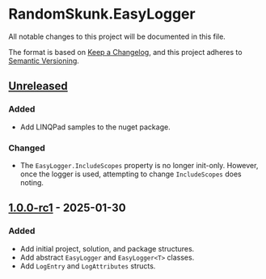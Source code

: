 # RandomSkunk.EasyLogger

All notable changes to this project will be documented in this file.

The format is based on [Keep a Changelog],
and this project adheres to [Semantic Versioning].

## [Unreleased]

### Added

- Add LINQPad samples to the nuget package.

### Changed

- The `EasyLogger.IncludeScopes` property is no longer init-only. However, once the logger is used, attempting to change `IncludeScopes` does noting.

## [1.0.0-rc1] - 2025-01-30

### Added

- Add initial project, solution, and package structures.
- Add abstract `EasyLogger` and `EasyLogger<T>` classes.
- Add `LogEntry` and `LogAttributes` structs.

[Keep a Changelog]: https://keepachangelog.com/en/1.1.0/
[Semantic Versioning]: https://semver.org/spec/v2.0.0.html

[Unreleased]: https://github.com/bfriesen/RandomSkunk.EasyLogger/compare/v1.0.0-rc1...HEAD
[1.0.0-rc1]: https://github.com/bfriesen/RandomSkunk.Results/compare/v0.0.0...v1.0.0-rc1
